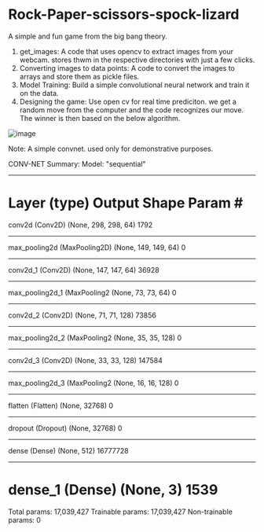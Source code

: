 # Rock-Paper-scissors-spock-lizard

A simple and fun game from the big bang theory.

1) get_images: A code that uses opencv to extract images from your webcam. stores thwm in the respective directories with just a few clicks.
2) Converting images to data points: A code to convert the images to arrays and store them as pickle files.
3) Model Training: Build a simple convolutional neural network and train it on the data.
4) Designing the game: Use open cv for real time prediciton. we get a random move from the computer and the code recognizes our move. The winner is then based on the below algorithm.

![image](https://user-images.githubusercontent.com/44200352/132858058-9f67a7e9-61c4-4233-bd94-a7683aef251a.png)

Note: A simple convnet. used only for demonstrative purposes.


CONV-NET Summary:
Model: "sequential"
_________________________________________________________________
Layer (type)                 Output Shape              Param #   
=================================================================
conv2d (Conv2D)              (None, 298, 298, 64)      1792      
_________________________________________________________________
max_pooling2d (MaxPooling2D) (None, 149, 149, 64)      0         
_________________________________________________________________
conv2d_1 (Conv2D)            (None, 147, 147, 64)      36928     
_________________________________________________________________
max_pooling2d_1 (MaxPooling2 (None, 73, 73, 64)        0         
_________________________________________________________________
conv2d_2 (Conv2D)            (None, 71, 71, 128)       73856     
_________________________________________________________________
max_pooling2d_2 (MaxPooling2 (None, 35, 35, 128)       0         
_________________________________________________________________
conv2d_3 (Conv2D)            (None, 33, 33, 128)       147584    
_________________________________________________________________
max_pooling2d_3 (MaxPooling2 (None, 16, 16, 128)       0         
_________________________________________________________________
flatten (Flatten)            (None, 32768)             0         
_________________________________________________________________
dropout (Dropout)            (None, 32768)             0         
_________________________________________________________________
dense (Dense)                (None, 512)               16777728  
_________________________________________________________________
dense_1 (Dense)              (None, 3)                 1539      
=================================================================
Total params: 17,039,427
Trainable params: 17,039,427
Non-trainable params: 0
